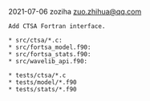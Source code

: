 
2021-07-06  zoziha  zuo.zhihua@qq.com

    Add CTSA Fortran interface.

    * src/ctsa/*.c:
    * src/fortsa_model.f90:
    * src/fortsa_stats.f90:
    * src/wavelib_api.f90:

    * tests/ctsa/*.c
    * tests/model/*.f90
    * tests/stats/*.f90

